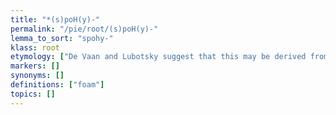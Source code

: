 ```yaml
---
title: "*(s)poH(y)-"
permalink: "/pie/root/(s)poH(y)-"
lemma_to_sort: "spohy-"
klass: root
etymology: ["De Vaan and Lubotsky suggest that this may be derived from a y-extension of *speh₁- (“to be filled to the brim”). "]
markers: []
synonyms: []
definitions: ["foam"]
topics: []
---
```

